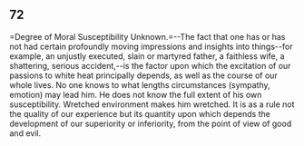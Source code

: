 ## 72

=Degree of Moral Susceptibility Unknown.=--The fact that one has or has
not had certain profoundly moving impressions and insights into
things--for example, an unjustly executed, slain or martyred father, a
faithless wife, a shattering, serious accident,--is the factor upon
which the excitation of our passions to white heat principally depends,
as well as the course of our whole lives. No one knows to what lengths
circumstances (sympathy, emotion) may lead him. He does not know the
full extent of his own susceptibility. Wretched environment makes him
wretched. It is as a rule not the quality of our experience but its
quantity upon which depends the development of our superiority or
inferiority, from the point of view of good and evil.


